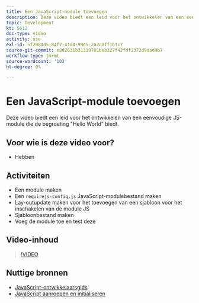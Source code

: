 ```yaml
---
title: Een JavaScript-module toevoegen
description: Deze video biedt een leid voor het ontwikkelen van een eenvoudige JS-module die de begroeting "Hello World" biedt.
topic: Development
kt: 5612
doc-type: video
activity: use
exl-id: 5f2984d5-84f7-41d4-99e5-2a2c0ff1b1c7
source-git-commit: e8d2631b31319701beb327f42fdf1372d9dad9b7
workflow-type: tm+mt
source-wordcount: '102'
ht-degree: 0%

---
```


# Een JavaScript-module toevoegen

Deze video biedt een leid voor het ontwikkelen van een eenvoudige JS-module die de begroeting &quot;Hello World&quot; biedt.

## Voor wie is deze video voor?

- Hebben

## Activiteiten

- Een module maken
- Een `requirejs-config.js` JavaScript-modulebestand maken
- Lay-outupdate maken voor het toevoegen van een sjabloon voor het inschakelen van de module JS
- Sjabloonbestand maken
- Voeg de module toe en test deze

## Video-inhoud

>[!VIDEO](https://video.tv.adobe.com/v/35790?quality=12&learn=on)

## Nuttige bronnen

- [JavaScript-ontwikkelaarsgids](https://developer.adobe.com/commerce/frontend-core/javascript/)
- [JavaScript aanroepen en initialiseren](https://developer.adobe.com/commerce/frontend-core/javascript/init/)

